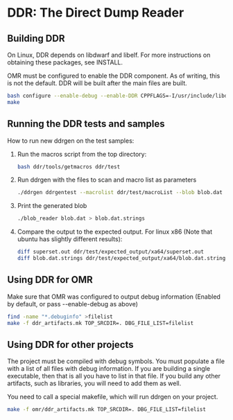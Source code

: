 <!--
Copyright IBM Corp. and others 2016

This program and the accompanying materials are made available under
the terms of the Eclipse Public License 2.0 which accompanies this
distribution and is available at https://www.eclipse.org/legal/epl-2.0/
or the Apache License, Version 2.0 which accompanies this distribution and
is available at https://www.apache.org/licenses/LICENSE-2.0.

This Source Code may also be made available under the following
Secondary Licenses when the conditions for such availability set
forth in the Eclipse Public License, v. 2.0 are satisfied: GNU
General Public License, version 2 with the GNU Classpath
Exception [1] and GNU General Public License, version 2 with the
OpenJDK Assembly Exception [2].

[1] https://www.gnu.org/software/classpath/license.html
[2] http://openjdk.java.net/legal/assembly-exception.html

SPDX-License-Identifier: EPL-2.0 OR Apache-2.0 OR GPL-2.0 WITH Classpath-exception-2.0 OR LicenseRef-GPL-2.0 WITH Assembly-exception
-->

# DDR: The Direct Dump Reader

## Building DDR

On Linux, DDR depends on libdwarf and libelf.  For more instructions on
obtaining these packages, see INSTALL.

OMR must be configured to enable the DDR component. As of writing, this is not
the default. DDR will be built after the main files are built.

```sh
bash configure --enable-debug --enable-DDR CPPFLAGS=-I/usr/include/libdwarf
make
```

## Running the DDR tests and samples

How to run new ddrgen on the test samples:

1. Run the macros script from the top directory:
   ```sh
   bash ddr/tools/getmacros ddr/test
   ```
2. Run ddrgen with the files to scan and macro list as parameters
   ```sh
   ./ddrgen ddrgentest --macrolist ddr/test/macroList --blob blob.dat --superset superset.out
   ```
3. Print the generated blob
   ```sh
   ./blob_reader blob.dat > blob.dat.strings
   ```
4. Compare the output to the expected output. For linux x86 (Note that ubuntu has slightly different results):
   ```sh
   diff superset.out ddr/test/expected_output/xa64/superset.out
   diff blob.dat.strings ddr/test/expected_output/xa64/blob.dat.strings
   ```

## Using DDR for OMR
Make sure that OMR was configured to output debug information (Enabled by
default, or pass --enable-debug as above)

```sh
find -name "*.debuginfo" >filelist
make -f ddr_artifacts.mk TOP_SRCDIR=. DBG_FILE_LIST=filelist
```

## Using DDR for other projects
The project must be compiled with debug symbols.  You must populate a file with
a list of all files with debug information.  If you are building a single
executable, then that is all you have to list in that file.  If you build any
other artifacts, such as libraries, you will need to add them as well.

You need to call a special makefile, which will run ddrgen on your project.

```sh
make -f omr/ddr_artifacts.mk TOP_SRCDIR=. DBG_FILE_LIST=filelist
```
